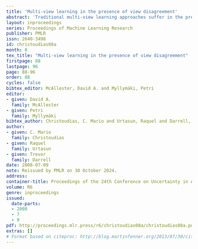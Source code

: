 ```yaml
---
title: 'Multi-view learning in the presence of view disagreement'
abstract: 'Traditional multi-view learning approaches suffer in the presence of view disagreement, i.e., when samples in each view do not belong to the same class due to view corruption, occlusion or other noise processes. In this paper we present a multi-view learning approach that uses a conditional entropy criterion to detect view disagreement. Once detected, samples with view disagreement are filtered and standard multi-view learning methods can be successfully applied to the remaining samples. Experimental evaluation on synthetic and audio-visual databases demonstrates that the detection and filtering of view disagreement considerably increases the performance of traditional multi-view learning approaches.'
layout: inproceedings
series: Proceedings of Machine Learning Research
publisher: PMLR
issn: 2640-3498
id: christoudias08a
month: 0
tex_title: "Multi-view learning in the presence of view disagreement"
firstpage: 88
lastpage: 96
page: 88-96
order: 88
cycles: false
bibtex_editor: McAllester, David A. and Myllymäki, Petri
editor:
- given: David A.
  family: McAllester
- given: Petri
  family: Myllymäki
bibtex_author: Christoudias, C. Mario and Urtasun, Raquel and Darrell, Trevor
author:
- given: C. Mario
  family: Christoudias
- given: Raquel
  family: Urtasun
- given: Trevor
  family: Darrell 
date: 2008-07-09
note: Reissued by PMLR on 30 October 2024.
address:
container-title: Proceedings of the 24th Conference on Uncertainty in Artificial Intelligence
volume: R6
genre: inproceedings
issued:
  date-parts:
  - 2008
  - 7
  - 9
pdf: http://proceedings.mlr.press/r6/christoudias08a/christoudias08a.pdf
extras: []
# Format based on citeproc: http://blog.martinfenner.org/2013/07/30/citeproc-yaml-for-bibliographies/
---
```

